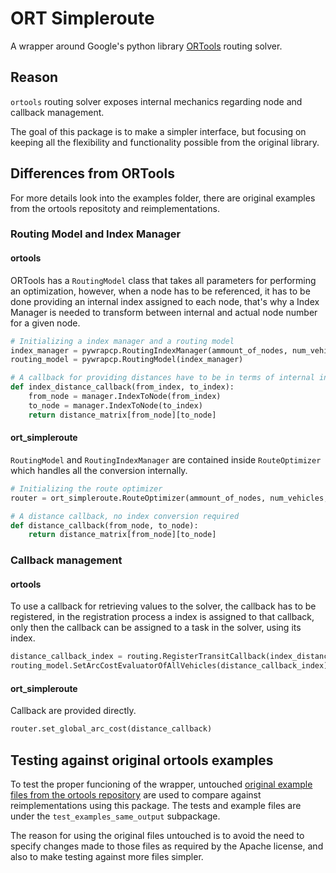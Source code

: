 # ORT Simpleroute

A wrapper around Google's python library [ORTools](https://github.com/google/or-tools) routing solver.

## Reason

`ortools` routing solver exposes internal mechanics regarding node and callback management.

The goal of this package is to make a simpler interface, but focusing on keeping all the flexibility and functionality possible from the original library.

## Differences from ORTools

For more details look into the examples folder, there are original examples from the ortools repositoty and reimplementations.

### Routing Model and Index Manager

#### ortools
ORTools has a `RoutingModel` class that takes all parameters for performing an optimization, however, when a node has to be referenced, it has to be done providing an internal index assigned to each node, that's why a Index Manager is needed to transform between internal and actual node number for a given node.

```python
# Initializing a index manager and a routing model
index_manager = pywrapcp.RoutingIndexManager(ammount_of_nodes, num_vehicles, depot)
routing_model = pywrapcp.RoutingModel(index_manager)

# A callback for providing distances have to be in terms of internal indexes
def index_distance_callback(from_index, to_index):
    from_node = manager.IndexToNode(from_index)
    to_node = manager.IndexToNode(to_index)
    return distance_matrix[from_node][to_node]
```

#### ort_simpleroute

`RoutingModel` and `RoutingIndexManager` are contained inside `RouteOptimizer` which handles all the conversion internally.

```python
# Initializing the route optimizer
router = ort_simpleroute.RouteOptimizer(ammount_of_nodes, num_vehicles, depot)

# A distance callback, no index conversion required
def distance_callback(from_node, to_node):
    return distance_matrix[from_node][to_node]
```
### Callback management

#### ortools

To use a callback for retrieving values to the solver, the callback has to be registered, in the registration process a index is assigned to that callback, only then the callback can be assigned to a task in the solver, using its index.

```python
distance_callback_index = routing.RegisterTransitCallback(index_distance_callback)
routing_model.SetArcCostEvaluatorOfAllVehicles(distance_callback_index)
```

#### ort_simpleroute

Callback are provided directly.

```python
router.set_global_arc_cost(distance_callback)
```
## Testing against original ortools examples

To test the proper funcioning of the wrapper, untouched [original example files from the ortools repository](https://github.com/google/or-tools/tree/stable/ortools/constraint_solver/samples) are used to compare against reimplementations using this package. The tests and example files are under the `test_examples_same_output` subpackage.

The reason for using the original files untouched is to avoid the need to specify changes made to those files as required by the Apache license, and also to make testing against more files simpler.
